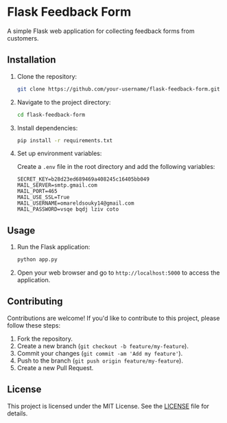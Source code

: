 # Flask Feedback Form

A simple Flask web application for collecting feedback forms from customers.

## Installation

1. Clone the repository:

    ```bash
    git clone https://github.com/your-username/flask-feedback-form.git
    ```

2. Navigate to the project directory:

    ```bash
    cd flask-feedback-form
    ```

3. Install dependencies:

    ```bash
    pip install -r requirements.txt
    ```

4. Set up environment variables:

    Create a `.env` file in the root directory and add the following variables:

    ```
    SECRET_KEY=b28d23ed689469a408245c16405bb049
    MAIL_SERVER=smtp.gmail.com
    MAIL_PORT=465
    MAIL_USE_SSL=True
    MAIL_USERNAME=omareldsouky14@gmail.com
    MAIL_PASSWORD=vsqe bqdj lziv coto
    ```

## Usage

1. Run the Flask application:

    ```bash
    python app.py
    ```

2. Open your web browser and go to `http://localhost:5000` to access the application.

## Contributing

Contributions are welcome! If you'd like to contribute to this project, please follow these steps:

1. Fork the repository.
2. Create a new branch (`git checkout -b feature/my-feature`).
3. Commit your changes (`git commit -am 'Add my feature'`).
4. Push to the branch (`git push origin feature/my-feature`).
5. Create a new Pull Request.

## License

This project is licensed under the MIT License. See the [LICENSE](LICENSE) file for details.
